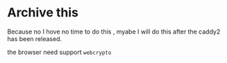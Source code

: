 # Archive this

Because no I hove no time to do this , myabe I will do this after the caddy2 has been released.

the browser need support `webcrypto`
